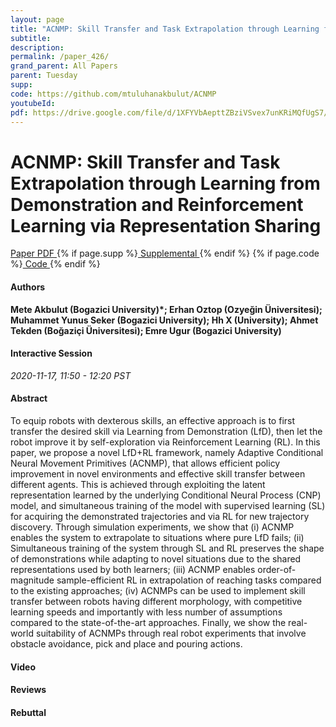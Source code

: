 ```yaml
---
layout: page
title: "ACNMP: Skill Transfer and Task Extrapolation through Learning from Demonstration and Reinforcement Learning via Representation Sharing"
subtitle: 
description:
permalink: /paper_426/
grand_parent: All Papers
parent: Tuesday
supp: 
code: https://github.com/mtuluhanakbulut/ACNMP
youtubeId: 
pdf: https://drive.google.com/file/d/1XFYVbAepttZBziVSvex7unKRiMQfUgS7/view
---
```


# ACNMP: Skill Transfer and Task Extrapolation through Learning from Demonstration and Reinforcement Learning via Representation Sharing

<a href="https://drive.google.com/file/d/1XFYVbAepttZBziVSvex7unKRiMQfUgS7/view" target="_blank" rel="noopener noreferrer" class="btn btn-blue"><i class="fa fa-file-text-o" aria-hidden="true"></i> Paper PDF </a> {% if page.supp %}<a href="" target="_blank" rel="noopener noreferrer" class="btn btn-green"><i class="fa fa-file-text-o" aria-hidden="true"></i> Supplemental </a>{% endif %} {% if page.code %}<a href="https://github.com/mtuluhanakbulut/ACNMP" target="_blank" rel="noopener noreferrer" class="btn btn-green"><i class="fa fa-github" aria-hidden="true"></i> Code </a>{% endif %} 

#### Authors
**Mete Akbulut (Bogazici University)*; Erhan Oztop (Ozyeğin Üniversitesi); Muhammet Yunus Seker (Bogazici University); Hh X (University); Ahmet Tekden (Boğaziçi Üniversitesi); Emre Ugur (Bogazici University)**

#### Interactive Session
*2020-11-17, 11:50 - 12:20 PST*

#### Abstract
To equip robots with dexterous skills, an effective approach is to first transfer the desired skill via Learning from Demonstration (LfD), then let the robot improve it by self-exploration via Reinforcement Learning (RL). In this paper, we propose a novel LfD+RL framework, namely Adaptive Conditional Neural Movement Primitives (ACNMP), that allows efficient policy improvement in novel environments and effective skill transfer between different agents. This is achieved through exploiting the latent representation learned by the underlying Conditional Neural Process (CNP) model, and simultaneous training of the model with supervised learning (SL) for acquiring the demonstrated trajectories and via RL for new trajectory discovery. Through simulation experiments, we show that (i) ACNMP enables the system to extrapolate to situations where pure LfD fails; (ii) Simultaneous training of the system through SL and RL  preserves the shape of demonstrations while adapting to novel situations due to the shared representations used by both learners; (iii) ACNMP enables order-of-magnitude sample-efficient RL in extrapolation of reaching tasks compared to the existing approaches; (iv) ACNMPs can be used to implement skill transfer between robots having different morphology, with competitive learning speeds and importantly with less number of assumptions compared to the state-of-the-art approaches. Finally, we show the real-world suitability of ACNMPs through real robot experiments that involve obstacle avoidance, pick and place and pouring actions.

#### Video 

#### Reviews

#### Rebuttal

